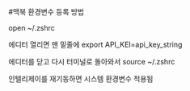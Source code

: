 #맥북 환경변수 등록 방법

open ~/.zshrc

에디터 열리면 맨 밑줄에 
export API_KEI=api_key_string

에디터를 닫고 다시 터미널로 돌아와서 
source ~/.zshrc

인텔리제이를 재기동하면 시스템 환경변수 적용됨
